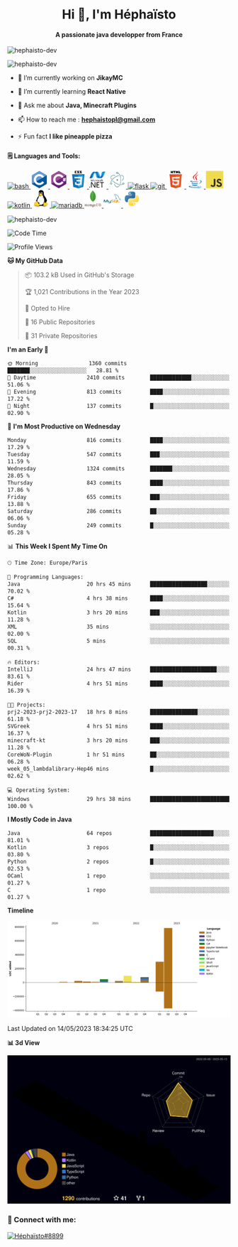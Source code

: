 <h1 align="center">Hi 👋, I'm Héphaïsto</h1>
<h4 align="center">A passionate java developper from France</h4>

<p align="left"> <img src="https://komarev.com/ghpvc/?username=hephaisto-dev&label=Profile%20views&color=0e75b6&style=flat" alt="hephaisto-dev" /> </p>

<img src="https://github-profile-trophy.vercel.app/?username=hephaisto-dev&no-bg=true&theme=algolia&no-frame=true&row=1" alt="hephaisto-dev" />

- 🔭 I’m currently working on **JikayMC**

- 🌱 I’m currently learning **React Native**

- 💬 Ask me about **Java, Minecraft Plugins**

- 📫 How to reach me : **hephaistopl@gmail.com**

- ⚡ Fun fact **I like pineapple pizza**

<h4 align="left">🗒️ Languages and Tools:</h4>
<p align="left"> <a href="https://www.gnu.org/software/bash/" target="_blank" rel="noreferrer"> <img src="https://www.vectorlogo.zone/logos/gnu_bash/gnu_bash-icon.svg" alt="bash" width="40" height="40"/> </a> <a href="https://www.cprogramming.com/" target="_blank" rel="noreferrer"> <img src="https://raw.githubusercontent.com/devicons/devicon/master/icons/c/c-original.svg" alt="c" width="40" height="40"/> </a> <a href="https://www.w3schools.com/cs/" target="_blank" rel="noreferrer"> <img src="https://raw.githubusercontent.com/devicons/devicon/master/icons/csharp/csharp-original.svg" alt="csharp" width="40" height="40"/> </a> <a href="https://www.w3schools.com/css/" target="_blank" rel="noreferrer"> <img src="https://raw.githubusercontent.com/devicons/devicon/master/icons/css3/css3-original-wordmark.svg" alt="css3" width="40" height="40"/> </a> <a href="https://dotnet.microsoft.com/" target="_blank" rel="noreferrer"> <img src="https://raw.githubusercontent.com/devicons/devicon/master/icons/dot-net/dot-net-original-wordmark.svg" alt="dotnet" width="40" height="40"/> </a> <a href="https://www.electronjs.org" target="_blank" rel="noreferrer"> <img src="https://raw.githubusercontent.com/devicons/devicon/master/icons/electron/electron-original.svg" alt="electron" width="40" height="40"/> </a> <a href="https://flask.palletsprojects.com/" target="_blank" rel="noreferrer"> <img src="https://www.vectorlogo.zone/logos/pocoo_flask/pocoo_flask-icon.svg" alt="flask" width="40" height="40"/> </a> <a href="https://git-scm.com/" target="_blank" rel="noreferrer"> <img src="https://www.vectorlogo.zone/logos/git-scm/git-scm-icon.svg" alt="git" width="40" height="40"/> </a> <a href="https://www.w3.org/html/" target="_blank" rel="noreferrer"> <img src="https://raw.githubusercontent.com/devicons/devicon/master/icons/html5/html5-original-wordmark.svg" alt="html5" width="40" height="40"/> </a> <a href="https://www.java.com" target="_blank" rel="noreferrer"> <img src="https://raw.githubusercontent.com/devicons/devicon/master/icons/java/java-original.svg" alt="java" width="40" height="40"/> </a> <a href="https://developer.mozilla.org/en-US/docs/Web/JavaScript" target="_blank" rel="noreferrer"> <img src="https://raw.githubusercontent.com/devicons/devicon/master/icons/javascript/javascript-original.svg" alt="javascript" width="40" height="40"/> </a> <a href="https://kotlinlang.org" target="_blank" rel="noreferrer"> <img src="https://www.vectorlogo.zone/logos/kotlinlang/kotlinlang-icon.svg" alt="kotlin" width="40" height="40"/> </a> <a href="https://www.linux.org/" target="_blank" rel="noreferrer"> <img src="https://raw.githubusercontent.com/devicons/devicon/master/icons/linux/linux-original.svg" alt="linux" width="40" height="40"/> </a> <a href="https://mariadb.org/" target="_blank" rel="noreferrer"> <img src="https://www.vectorlogo.zone/logos/mariadb/mariadb-icon.svg" alt="mariadb" width="40" height="40"/> </a> <a href="https://www.mongodb.com/" target="_blank" rel="noreferrer"> <img src="https://raw.githubusercontent.com/devicons/devicon/master/icons/mongodb/mongodb-original-wordmark.svg" alt="mongodb" width="40" height="40"/> </a> <a href="https://www.mysql.com/" target="_blank" rel="noreferrer"> <img src="https://raw.githubusercontent.com/devicons/devicon/master/icons/mysql/mysql-original-wordmark.svg" alt="mysql" width="40" height="40"/> </a> <a href="https://www.python.org" target="_blank" rel="noreferrer"> <img src="https://raw.githubusercontent.com/devicons/devicon/master/icons/python/python-original.svg" alt="python" width="40" height="40"/> </a> </p>


<p><img align="center" src="https://github-readme-streak-stats.herokuapp.com/?user=hephaisto-dev&theme=transparent" alt="hephaisto-dev" /></p>

<!--START_SECTION:waka-->
![Code Time](http://img.shields.io/badge/Code%20Time-167%20hrs%202%20mins-blue)

![Profile Views](http://img.shields.io/badge/Profile%20Views-1-blue)

**🐱 My GitHub Data** 

> 📦 103.2 kB Used in GitHub's Storage 
 > 
> 🏆 1,021 Contributions in the Year 2023
 > 
> 💼 Opted to Hire
 > 
> 📜 16 Public Repositories 
 > 
> 🔑 31 Private Repositories 
 > 
**I'm an Early 🐤** 

```text
🌞 Morning                1360 commits        ███████░░░░░░░░░░░░░░░░░░   28.81 % 
🌆 Daytime                2410 commits        █████████████░░░░░░░░░░░░   51.06 % 
🌃 Evening                813 commits         ████░░░░░░░░░░░░░░░░░░░░░   17.22 % 
🌙 Night                  137 commits         █░░░░░░░░░░░░░░░░░░░░░░░░   02.90 % 
```
📅 **I'm Most Productive on Wednesday** 

```text
Monday                   816 commits         ████░░░░░░░░░░░░░░░░░░░░░   17.29 % 
Tuesday                  547 commits         ███░░░░░░░░░░░░░░░░░░░░░░   11.59 % 
Wednesday                1324 commits        ███████░░░░░░░░░░░░░░░░░░   28.05 % 
Thursday                 843 commits         ████░░░░░░░░░░░░░░░░░░░░░   17.86 % 
Friday                   655 commits         ███░░░░░░░░░░░░░░░░░░░░░░   13.88 % 
Saturday                 286 commits         ██░░░░░░░░░░░░░░░░░░░░░░░   06.06 % 
Sunday                   249 commits         █░░░░░░░░░░░░░░░░░░░░░░░░   05.28 % 
```


📊 **This Week I Spent My Time On** 

```text
🕑︎ Time Zone: Europe/Paris

💬 Programming Languages: 
Java                     20 hrs 45 mins      ██████████████████░░░░░░░   70.02 % 
C#                       4 hrs 38 mins       ████░░░░░░░░░░░░░░░░░░░░░   15.64 % 
Kotlin                   3 hrs 20 mins       ███░░░░░░░░░░░░░░░░░░░░░░   11.28 % 
XML                      35 mins             ░░░░░░░░░░░░░░░░░░░░░░░░░   02.00 % 
SQL                      5 mins              ░░░░░░░░░░░░░░░░░░░░░░░░░   00.31 % 

🔥 Editors: 
IntelliJ                 24 hrs 47 mins      █████████████████████░░░░   83.61 % 
Rider                    4 hrs 51 mins       ████░░░░░░░░░░░░░░░░░░░░░   16.39 % 

🐱‍💻 Projects: 
prj2-2023-prj2-2023-17   18 hrs 8 mins       ███████████████░░░░░░░░░░   61.18 % 
SVGreek                  4 hrs 51 mins       ████░░░░░░░░░░░░░░░░░░░░░   16.37 % 
minecraft-kt             3 hrs 20 mins       ███░░░░░░░░░░░░░░░░░░░░░░   11.28 % 
CoreWoN-Plugin           1 hr 51 mins        ██░░░░░░░░░░░░░░░░░░░░░░░   06.28 % 
week_05_lambdalibrary-Hep46 mins             █░░░░░░░░░░░░░░░░░░░░░░░░   02.62 % 

💻 Operating System: 
Windows                  29 hrs 38 mins      █████████████████████████   100.00 % 
```

**I Mostly Code in Java** 

```text
Java                     64 repos            ████████████████████░░░░░   81.01 % 
Kotlin                   3 repos             █░░░░░░░░░░░░░░░░░░░░░░░░   03.80 % 
Python                   2 repos             █░░░░░░░░░░░░░░░░░░░░░░░░   02.53 % 
OCaml                    1 repo              ░░░░░░░░░░░░░░░░░░░░░░░░░   01.27 % 
C                        1 repo              ░░░░░░░░░░░░░░░░░░░░░░░░░   01.27 % 
```



**Timeline**

![Lines of Code chart](https://raw.githubusercontent.com/Hephaisto-dev/Hephaisto-dev/main/assets/bar_graph.png)


 Last Updated on 14/05/2023 18:34:25 UTC
<!--END_SECTION:waka-->
**📊 3d View**

![3d chart](https://github.com/Hephaisto-dev/Hephaisto-dev/blob/main/profile-3d-contrib/profile-night-rainbow.svg)

<h3 align="left">🤝 Connect with me:</h3>
<p align="left">
<a href="https://discord.gg/Héphaïsto#8899" target="blank"><img align="center" src="https://raw.githubusercontent.com/rahuldkjain/github-profile-readme-generator/master/src/images/icons/Social/discord.svg" alt="Héphaïsto#8899" height="30" width="40" /></a>
</p>
